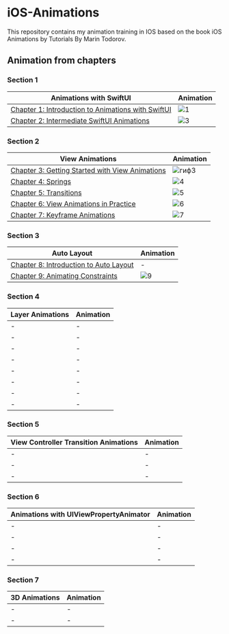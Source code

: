 # iOS-Animations

This repository contains my animation training in IOS based on the book iOS Animations by Tutorials
By Marin Todorov.

## Animation from chapters
### Section 1
| Animations with SwiftUI | Animation | 
| ------------- | ------------- | 
| [ Chapter 1: Introduction to Animations with SwiftUI ](https://github.com/egorskikh/iOS-Animations/tree/main/1.%20Animations%20with%20SwiftUI/1.%20Animations%20with%20SwiftUI/starter) | ![1](https://user-images.githubusercontent.com/60622982/116818663-401b8200-ab75-11eb-8225-ae41b5626494.gif)| 
| [ Chapter 2: Intermediate SwiftUI Animations ](https://github.com/egorskikh/iOS-Animations/tree/main/1.%20Animations%20with%20SwiftUI/2.%20Intermediate%20SwiftUI%20Animations/starter) | ![3](https://user-images.githubusercontent.com/60622982/116818778-c3d56e80-ab75-11eb-870c-8f0a520e6d2e.gif) |

### Section 2
| View Animations  | Animation | 
| ------------- | ------------- | 
| [ Chapter 3: Getting Started with View Animations ](https://github.com/egorskikh/iOS-Animations/tree/main/2.%20View%20Animations/3.%20Getting%20Started%20with%20View%20Animations/starter) | ![гиф3](https://user-images.githubusercontent.com/60622982/116818340-95569400-ab73-11eb-8fee-a9ff0c85e073.gif) | 
| [ Chapter 4: Springs ](https://github.com/egorskikh/iOS-Animations/tree/main/2.%20View%20Animations/4.%20Springs/starter) | ![4](https://user-images.githubusercontent.com/60622982/116911011-0159fa80-ac4f-11eb-8166-56d6b71659b5.gif) |
| [ Chapter 5: Transitions](https://github.com/egorskikh/iOS-Animations/tree/main/2.%20View%20Animations/5.%20Transitions/starter) | ![5](https://user-images.githubusercontent.com/60622982/116919333-cad5ad00-ac59-11eb-9e0c-3bdf75fd26bf.gif) | 
| [ Chapter 6: View Animations in Practice ](https://github.com/egorskikh/iOS-Animations/tree/main/2.%20View%20Animations/6.%20View%20Animations%20in%20Practice/starter) | ![6](https://user-images.githubusercontent.com/60622982/117006994-c3fa7900-acf1-11eb-90d9-fc4230738009.gif) |
| [ Chapter 7: Keyframe Animations ](https://github.com/egorskikh/iOS-Animations/tree/main/2.%20View%20Animations/7.%20Keyframe%20Animations/starter) | ![7](https://user-images.githubusercontent.com/60622982/117275546-d0541280-ae66-11eb-90c3-b945b0f0e2b1.gif) | 


### Section 3
| Auto Layout | Animation | 
| ------------- | ------------- | 
| [ Chapter 8: Introduction to Auto Layout ](https://github.com/egorskikh/iOS-Animations/tree/main/3.%20Auto%20Layout/8.%20Introduction%20to%20Auto%20Layout/starter) | - | 
| [Chapter 9: Animating Constraints ](https://github.com/egorskikh/iOS-Animations/tree/main/3.%20Auto%20Layout/9.%20Animating%20Constraints/starter) | ![9](https://user-images.githubusercontent.com/60622982/117306842-b62b2c00-ae88-11eb-81cf-c1533e341527.gif) |

### Section 4
| Layer Animations  | Animation | 
| ------------- | ------------- | 
| - | - | 
| - | - |
| - | - | 
| - | - |
| - | - | 
| - | - |
| - | - | 
| - | - |

### Section 5
| View Controller Transition Animations | Animation | 
| ------------- | ------------- | 
| - | - | 
| - | - |
| - | - | 


### Section 6
| Animations with UIViewPropertyAnimator  | Animation | 
| ------------- | ------------- | 
| - | - | 
| - | - |
| - | - | 
| - | - |

### Section 7
| 3D Animations  | Animation | 
| ------------- | ------------- | 
| - | - | 
| - | - |
